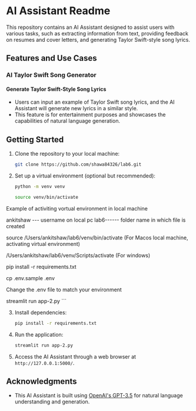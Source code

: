 # AI Assistant Readme

This repository contains an AI Assistant designed to assist users with various tasks, such as extracting information from text, providing feedback on resumes and cover letters, and generating Taylor Swift-style song lyrics.

## Features and Use Cases


### AI Taylor Swift Song Generator

#### Generate Taylor Swift-Style Song Lyrics
- Users can input an example of Taylor Swift song lyrics, and the AI Assistant will generate new lyrics in a similar style.
- This feature is for entertainment purposes and showcases the capabilities of natural language generation.

## Getting Started

1. Clone the repository to your local machine:

    ```bash
    git clone https://github.com/shawa84326/lab6.git
    ```

2. Set up a virtual environment (optional but recommended):

    ```bash
    python -m venv venv
    ```

     ```bash
    source venv/bin/activate
    ```
Example of activiting vortual environment in local machine 

ankitshaw --- username on local pc
lab6------ folder name in which file is created

source /Users/ankitshaw/lab6/venv/bin/activate  (For Macos local machine, activating virtual environment)

/Users/ankitshaw/lab6/venv/Scripts/activate (For windows)

pip install -r requirements.txt


cp .env.sample .env


Change the .env file to match your environment


streamlit run app-2.py
    ```

3. Install dependencies:

    ```bash
    pip install -r requirements.txt
    ```

4. Run the application:

    ```bash
    streamlit run app-2.py
    ```

5. Access the AI Assistant through a web browser at `http://127.0.0.1:5000/`.





## Acknowledgments

- This AI Assistant is built using [OpenAI's GPT-3.5](https://www.openai.com/) for natural language understanding and generation.

